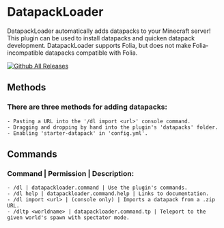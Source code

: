 # DatapackLoader

DatapackLoader automatically adds datapacks to your Minecraft server! This plugin can be used to install datapacks and quicken datapack development. DatapackLoader supports Folia, but does not make Folia-incompatible datapacks compatible with Folia.

[![Github All Releases](https://img.shields.io/github/downloads/lichenaut/DatapackLoader/total.svg)]()

## Methods

### There are three methods for adding datapacks:

    - Pasting a URL into the '/dl import <url>' console command.
    - Dragging and dropping by hand into the plugin's 'datapacks' folder.
    - Enabling 'starter-datapack' in 'config.yml'.

## Commands

### Command | Permission | Description:

    - /dl | datapackloader.command | Use the plugin's commands.
    - /dl help | datapackloader.command.help | Links to documentation.
    - /dl import <url> | (console only) | Imports a datapack from a .zip URL.
    - /dltp <worldname> | datapackloader.command.tp | Teleport to the given world's spawn with spectator mode.
